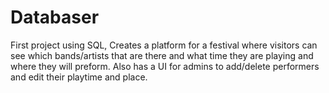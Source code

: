 # Databaser

First project using SQL, Creates a platform for a festival where visitors can 
see which bands/artists that are there and what time they are playing and where they will preform.
Also has a UI for admins to add/delete performers and edit their playtime and place.
